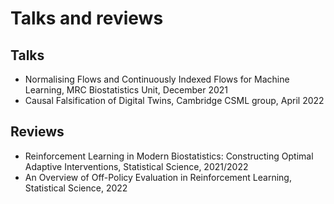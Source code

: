 # Talks and reviews

## Talks

* Normalising Flows and Continuously Indexed Flows for Machine Learning, MRC Biostatistics
  Unit, December 2021
* Causal Falsification of Digital Twins, Cambridge CSML group, April 2022

## Reviews

* Reinforcement Learning in Modern Biostatistics: Constructing Optimal Adaptive Interventions, Statistical Science, 2021/2022
* An Overview of Off-Policy Evaluation in Reinforcement Learning, Statistical Science,
  2022
